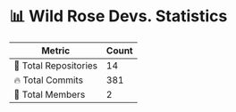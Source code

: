 # 📊 Wild Rose Devs. Statistics

| Metric            | Count |
|------------------|------|
| 📂 Total Repositories | 14 |
| 🔥 Total Commits   | 381 |
| 👥 Total Members   | 2 |

